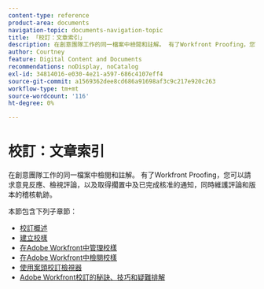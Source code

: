 ```yaml
---
content-type: reference
product-area: documents
navigation-topic: documents-navigation-topic
title: 「校訂：文章索引」
description: 在創意團隊工作的同一檔案中檢閱和註解。 有了Workfront Proofing，您可以請求意見反應、檢視評論，以及取得擱置中及已完成核准的通知，同時維護評論和版本的稽核軌跡。
author: Courtney
feature: Digital Content and Documents
recommendations: noDisplay, noCatalog
exl-id: 34814016-e030-4e21-a597-686c4107eff4
source-git-commit: a1569362dee8cd686a91698af3c9c217e920c263
workflow-type: tm+mt
source-wordcount: '116'
ht-degree: 0%

---
```


# 校訂：文章索引

在創意團隊工作的同一檔案中檢閱和註解。 有了Workfront Proofing，您可以請求意見反應、檢視評論，以及取得擱置中及已完成核准的通知，同時維護評論和版本的稽核軌跡。

本節包含下列子章節：

* [校訂概述](../../review-and-approve-work/proofing/proofing-overview/proofing-basics.md)
* [建立校樣](../../review-and-approve-work/proofing/creating-proofs-within-workfront/create-proofs--in-wf.md)
* [在Adobe Workfront中管理校樣](../../review-and-approve-work/proofing/managing-proofs-within-workfront/manage-proofs-in-wf.md)
* [在Adobe Workfront中檢閱校樣](../../review-and-approve-work/proofing/reviewing-proofs-within-workfront/review-proofs-in-wf.md)
* [使用案頭校訂檢視器](/help/quicksilver/review-and-approve-work/proofing/use-the-desktop-proofing-viewer/use-desktop-proofing-viewer.md)
* [Adobe Workfront校訂的秘訣、技巧和疑難排解](../../review-and-approve-work/proofing/tips-tricks-and-troubleshooting/tips-tricks-troubleshooting-proofing.md)
